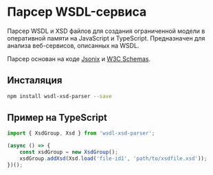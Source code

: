 Парсер WSDL-сервиса
===================

Парсер WSDL и XSD файлов для создания ограниченной модели в оперативной памяти на JavaScript и TypeScript.
Предназначен для анализа веб-сервисов, описанных на WSDL.

Парсер основан на коде [Jsonix](Jsonix) и [W3C Schemas](w3c-schemas).

Инсталяция
----------

```bash
npm install wsdl-xsd-parser --save
```


Пример на TypeScript
--------------------

```typescript
import { XsdGroup, Xsd } from 'wsdl-xsd-parser';

(async () => {
	const xsdGroup = new XsdGroup();
	xsdGroup.addXsd(Xsd.load('file-id1', 'path/to/xsdfile.xsd'));
})();
``` 



[w3c-schemas]: https://github.com/highsource/w3c-schemas
[Jsonix]: https://github.com/highsource/jsonix